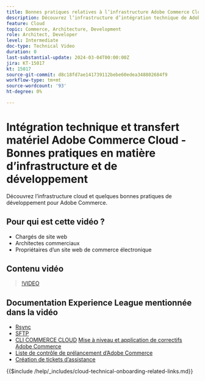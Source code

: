 ```yaml
---
title: Bonnes pratiques relatives à l’infrastructure Adobe Commerce Cloud et au développement
description: Découvrez l’infrastructure d’intégration technique de Adobe Commerce Cloud et les bonnes pratiques de développement.
feature: Cloud
topic: Commerce, Architecture, Development
role: Architect, Developer
level: Intermediate
doc-type: Technical Video
duration: 0
last-substantial-update: 2024-03-04T00:00:00Z
jira: KT-15017
kt: 15017
source-git-commit: d8c18fd7ae141739112bebe60edea348802684f9
workflow-type: tm+mt
source-wordcount: '93'
ht-degree: 0%

---
```



# Intégration technique et transfert matériel Adobe Commerce Cloud - Bonnes pratiques en matière d’infrastructure et de développement

Découvrez l’infrastructure cloud et quelques bonnes pratiques de développement pour Adobe Commerce.

## Pour qui est cette vidéo ?

- Chargés de site web
- Architectes commerciaux
- Propriétaires d’un site web de commerce électronique

## Contenu vidéo

>[!VIDEO](https://video.tv.adobe.com/v/3427679?learn=on)

## Documentation Experience League mentionnée dans la vidéo

- [Rsync](https://experienceleague.adobe.com/docs/commerce-cloud-service/user-guide/develop/deploy/staging-production.html#migrate-files-using-rsync)
- [SFTP](https://experienceleague.adobe.com/docs/commerce-cloud-service/user-guide/develop/secure-connections.html#sftp)
- [CLI COMMERCE CLOUD](https://experienceleague.adobe.com/docs/commerce-cloud-service/user-guide/dev-tools/cloud-cli/cloud-cli-overview.html)
  [Mise à niveau et application de correctifs Adobe Commerce](https://experienceleague.adobe.com/docs/commerce-cloud-service/user-guide/develop/upgrade/apply-patches.html)
- [Liste de contrôle de prélancement d’Adobe Commerce](https://experienceleague.adobe.com/docs/commerce-cloud-service/user-guide/launch/checklist.html)
- [Création de tickets d’assistance](https://experienceleague.adobe.com/docs/commerce-knowledge-base/kb/help-center-guide/magento-help-center-user-guide.html)

{{$include /help/_includes/cloud-technical-onboarding-related-links.md}}
